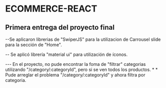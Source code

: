 # ECOMMERCE-REACT

## Primera entrega del proyecto final

--Se aplicaron librerias de "SwiperJS" para la utilizacion de Carrousel slide para la sección de "Home".

-- Se aplicó librería "material ui" para utilización de íconos.


--- En el proyecto, no pude encontrar la foma de "filtrar" categorias utilizando "/category/:categoryId", pero si se ven todos los productos. *
    * Pude arreglar el problema "/category/:categoryId" y ahora filtra por categoria.

